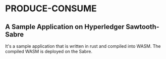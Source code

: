 # PRODUCE-CONSUME
## A Sample Application on Hyperledger Sawtooth-Sabre

It's a sample application that is written in rust and compiled into WASM.
The compiled WASM is deployed on the Sabre.
